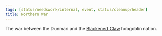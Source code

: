 ```yaml
---
tags: [status/needswork/internal, event, status/cleanup/header]
title: Northern War
---
```


The war between the Dunmari and the [Blackened Claw](<../../groups/hobgoblin-clans/blackened-claw.md>) hobgoblin nation. 